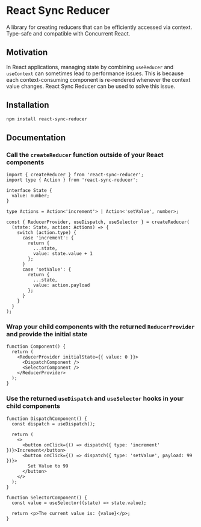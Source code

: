 # React Sync Reducer

A library for creating reducers that can be efficiently accessed via context. Type-safe and compatible with Concurrent React.

## Motivation

In React applications, managing state by combining `useReducer` and `useContext` can sometimes lead to performance issues. This is because each context-consuming component is re-rendered whenever the context value changes. React Sync Reducer can be used to solve this issue.

## Installation

```sh
npm install react-sync-reducer
```

## Documentation

### Call the `createReducer` function outside of your React components

```tsx
import { createReducer } from 'react-sync-reducer';
import type { Action } from 'react-sync-reducer';

interface State {
  value: number;
}

type Actions = Action<'increment'> | Action<'setValue', number>;

const { ReducerProvider, useDispatch, useSelector } = createReducer(
  (state: State, action: Actions) => {
    switch (action.type) {
      case 'increment': {
        return {
          ...state,
          value: state.value + 1
        };
      }
      case 'setValue': {
        return {
          ...state,
          value: action.payload
        };
      }
    }
  }
);
```

### Wrap your child components with the returned `ReducerProvider` and provide the initial state

```tsx
function Component() {
  return (
    <ReducerProvider initialState={{ value: 0 }}>
      <DispatchComponent />
      <SelectorComponent />
    </ReducerProvider>
  );
}
```

### Use the returned `useDispatch` and `useSelector` hooks in your child components

```tsx
function DispatchComponent() {
  const dispatch = useDispatch();

  return (
    <>
      <button onClick={() => dispatch({ type: 'increment' })}>Increment</button>
      <button onClick={() => dispatch({ type: 'setValue', payload: 99 })}>
        Set Value to 99
      </button>
    </>
  );
}

function SelectorComponent() {
  const value = useSelector((state) => state.value);

  return <p>The current value is: {value}</p>;
}
```
